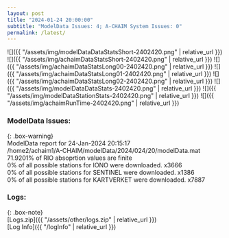 ```yaml
---
layout: post
title: "2024-01-24 20:00:00"
subtitle: "ModelData Issues: 4; A-CHAIM System Issues: 0"
permalink: /latest/
---
```


![]({{ "/assets/img/modelDataDataStatsShort-2402420.png" | relative_url }})
![]({{ "/assets/img/achaimDataStatsShort-2402420.png" | relative_url }})
![]({{ "/assets/img/achaimDataStatsLong00-2402420.png" | relative_url }})
![]({{ "/assets/img/achaimDataStatsLong01-2402420.png" | relative_url }})
![]({{ "/assets/img/achaimDataStatsLong02-2402420.png" | relative_url }})
![]({{ "/assets/img/modelDataDataStats-2402420.png" | relative_url }})
![]({{ "/assets/img/modelDataStationStats-2402420.png" | relative_url }})
![]({{ "/assets/img/achaimRunTime-2402420.png" | relative_url }})


### ModelData Issues:  
  
{: .box-warning}  
 ModelData report for 24-Jan-2024 20:15:17   
 /home2/achaim1/A-CHAIM/modelData/2024/024/20/modelData.mat   
 71.9201% of RIO absoprtion values are finite   
 0% of all possible stations for IONO were downloaded. x3666   
 0% of all possible stations for SENTINEL were downloaded. x1386   
 0% of all possible stations for KARTVERKET were downloaded. x7887   
  


### Logs:  
  
{: .box-note}  
[Logs.zip]({{ "/assets/other/logs.zip" | relative_url }})  
[Log Info]({{ "/logInfo" | relative_url }})  
